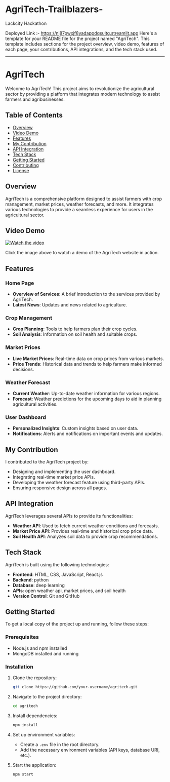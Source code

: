 # AgriTech-Trailblazers-
Lackcity Hackathon

Deployed Link :- https://nj87pwxjf8yadappdqsuitg.streamlit.app
Here's a template for your README file for the project named "AgriTech". This template includes sections for the project overview, video demo, features of each page, your contributions, API integrations, and the tech stack used.

---

# AgriTech

Welcome to AgriTech! This project aims to revolutionize the agricultural sector by providing a platform that integrates modern technology to assist farmers and agribusinesses.

## Table of Contents
- [Overview](#overview)
- [Video Demo](#video-demo)
- [Features](#features)
- [My Contribution](#my-contribution)
- [API Integration](#api-integration)
- [Tech Stack](#tech-stack)
- [Getting Started](#getting-started)
- [Contributing](#contributing)
- [License](#license)

## Overview

AgriTech is a comprehensive platform designed to assist farmers with crop management, market prices, weather forecasts, and more. It integrates various technologies to provide a seamless experience for users in the agricultural sector.

## Video Demo

[![Watch the video](https://img.youtube.com/vi/your-video-id/hqdefault.jpg)](https://www.youtube.com/watch?v=your-video-id)

Click the image above to watch a demo of the AgriTech website in action.

## Features

### Home Page
- **Overview of Services**: A brief introduction to the services provided by AgriTech.
- **Latest News**: Updates and news related to agriculture.

### Crop Management
- **Crop Planning**: Tools to help farmers plan their crop cycles.
- **Soil Analysis**: Information on soil health and suitable crops.

### Market Prices
- **Live Market Prices**: Real-time data on crop prices from various markets.
- **Price Trends**: Historical data and trends to help farmers make informed decisions.

### Weather Forecast
- **Current Weather**: Up-to-date weather information for various regions.
- **Forecast**: Weather predictions for the upcoming days to aid in planning agricultural activities.

### User Dashboard
- **Personalized Insights**: Custom insights based on user data.
- **Notifications**: Alerts and notifications on important events and updates.

## My Contribution

I contributed to the AgriTech project by:
- Designing and implementing the user dashboard.
- Integrating real-time market price APIs.
- Developing the weather forecast feature using third-party APIs.
- Ensuring responsive design across all pages.

## API Integration

AgriTech leverages several APIs to provide its functionalities:
- **Weather API**: Used to fetch current weather conditions and forecasts.
- **Market Price API**: Provides real-time and historical crop price data.
- **Soil Health API**: Analyzes soil data to provide crop recommendations.

## Tech Stack

AgriTech is built using the following technologies:
- **Frontend**: HTML, CSS, JavaScript, React.js
- **Backend**: python 
- **Database**: deep learning
- **APIs**: open weather api, market prices, and soil health
- **Version Control**: Git and GitHub

## Getting Started

To get a local copy of the project up and running, follow these steps:

### Prerequisites
- Node.js and npm installed
- MongoDB installed and running

### Installation
1. Clone the repository:
   ```bash
   git clone https://github.com/your-username/agritech.git
   ```
2. Navigate to the project directory:
   ```bash
   cd agritech
   ```
3. Install dependencies:
   ```bash
   npm install
   ```
4. Set up environment variables:
   - Create a `.env` file in the root directory.
   - Add the necessary environment variables (API keys, database URI, etc.).

5. Start the application:
   ```bash
   npm start
   ```

